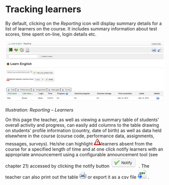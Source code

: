 # Tracking learners

By default, clicking on the _Reporting_ icon will display summary details for a list of learners on the course. It includes summary information about test scores, time spent on-line, login details etc.

![](../../.gitbook/assets/graphics48.png)

_Illustration: Reporting – Learners_

On this page the teacher, as well as viewing a summary table of students' overall activity and progress, can easily add columns to the table drawing on students' profile information \(country, date of birth\) as well as data held elsewhere in the course \(course code, performance data, assignments, messages, surveys\). He/she can highlight ![](../../.gitbook/assets/graphics47.gif)learners absent from the course for a specified length of time and at one click notify learners with an appropriate announcement using a configurable announcement tool \(see chapter 21\) accessed by clicking the notify button ![](../../.gitbook/assets/graphics50.png) . The teacher can also print out the table ![](../../.gitbook/assets/graphics49.png) or export it as a csv file ![](../../.gitbook/assets/graphics52.png).

